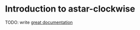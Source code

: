 # Introduction to astar-clockwise

TODO: write [great documentation](http://jacobian.org/writing/what-to-write/)
